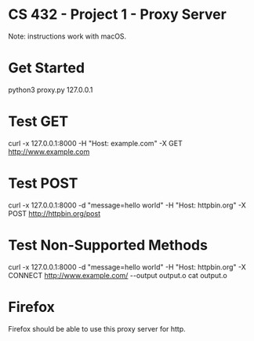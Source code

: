 # CS 432 - Project 1 - Proxy Server

Note: instructions work with macOS.

# Get Started

python3 proxy.py 127.0.0.1

# Test GET
curl -x 127.0.0.1:8000 -H "Host: example.com" -X GET http://www.example.com

# Test POST
curl -x 127.0.0.1:8000 -d "message=hello world" -H "Host: httpbin.org" -X POST http://httpbin.org/post

# Test Non-Supported Methods
curl -x 127.0.0.1:8000 -d "message=hello world" -H "Host: httpbin.org" -X CONNECT http://www.example.com/ --output output.o
cat output.o

# Firefox
Firefox should be able to use this proxy server for http.
